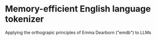 # Memory-efficient English language tokenizer

Applying the orthograpic principles of Emma Dearborn ("emdb") to LLMs
